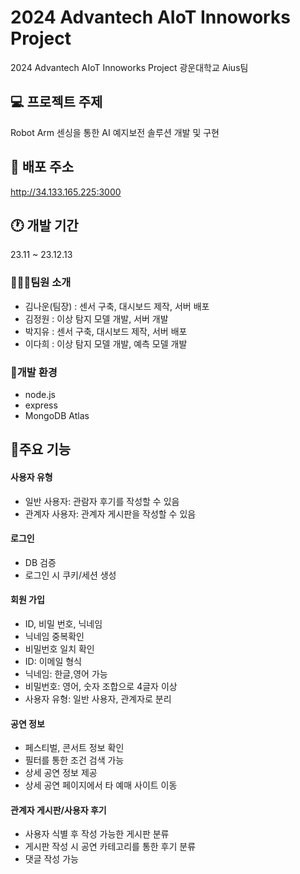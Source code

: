 # 2024 Advantech AIoT Innoworks Project 
2024 Advantech AIoT Innoworks Project 광운대학교 Aius팀

##  💻 프로젝트 주제
Robot Arm 센싱을 통한 AI 예지보전 솔루션 개발 및 구현

## 🔗 배포 주소
http://34.133.165.225:3000

## 🕐 개발 기간
23.11 ~ 23.12.13

### 🧑‍🤝‍🧑팀원 소개
- 김나운(팀장) : 센서 구축, 대시보드 제작, 서버 배포
- 김정원 : 이상 탐지 모델 개발, 서버 개발
- 박지유 : 센서 구축, 대시보드 제작, 서버 배포
- 이다희 : 이상 탐지 모델 개발, 예측 모델 개발

### 🧰개발 환경
- node.js
- express
- MongoDB Atlas

## 📍주요 기능
#### 사용자 유형
- 일반 사용자: 관람자 후기를 작성할 수 있음
- 관계자 사용자: 관계자 게시판을 작성할 수 있음
  
#### 로그인
- DB 검증
- 로그인 시 쿠키/세션 생성

#### 회원 가입
- ID, 비밀 번호, 닉네임
- 닉네임 중복확인
- 비밀번호 일치 확인
- ID: 이메일 형식
- 닉네임: 한글,영어 가능
- 비밀번호: 영어, 숫자 조합으로 4글자 이상
- 사용자 유형: 일반 사용자, 관계자로 분리

#### 공연 정보
- 페스티벌, 콘서트 정보 확인
- 필터를 통한 조건 검색 가능
- 상세 공연 정보 제공
- 상세 공연 페이지에서 타 예매 사이트 이동

#### 관계자 게시판/사용자 후기
- 사용자 식별 후 작성 가능한 게시판 분류
- 게시판 작성 시 공연 카테고리를 통한 후기 분류
- 댓글 작성 가능 
